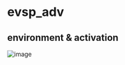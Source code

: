 # evsp_adv
## environment & activation
![image](https://user-images.githubusercontent.com/109661376/182842181-ba6afd4d-c701-4544-8589-50f2f34dc08b.png)
